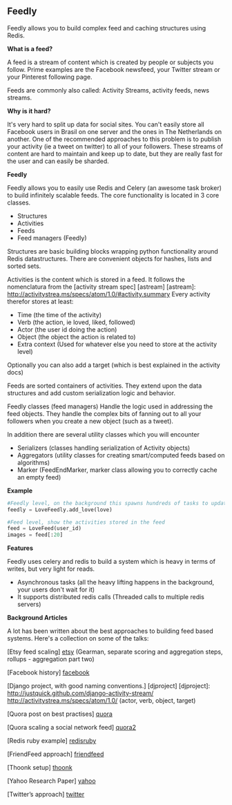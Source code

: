 Feedly
------

Feedly allows you to build complex feed and caching structures using Redis.

**What is a feed?**

A feed is a stream of content which is created by people or subjects you follow.
Prime examples are the Facebook newsfeed, your Twitter stream or your Pinterest following page.

Feeds are commonly also called: Activity Streams, activity feeds, news streams.

**Why is it hard?**

It's very hard to split up data for social sites. You can't easily store all Facebook users in Brasil on one server and the ones in The Netherlands on another. One of the recommended approaches to this problem is to publish your activity (ie a tweet on twitter) to all of your followers. These streams of content are hard to maintain and keep up to date, but they are really fast for the user and can easily be sharded.

**Feedly**

Feedly allows you to easily use Redis and Celery (an awesome task broker) to build infinitely scalable feeds.
The core functionality is located in 3 core classes.

  - Structures
  - Activities
  - Feeds
  - Feed managers (Feedly)

Structures are basic building blocks wrapping python functionality around Redis datastructures. There are convenient objects for hashes, lists and sorted sets.

Activities is the content which is stored in a feed. It follows the nomenclatura from the [activity stream spec] [astream]
[astream]: http://activitystrea.ms/specs/atom/1.0/#activity.summary
Every activity therefor stores at least:

  - Time (the time of the activity)
  - Verb (the action, ie loved, liked, followed)
  - Actor (the user id doing the action)
  - Object (the object the action is related to)
  - Extra context (Used for whatever else you need to store at the activity level)

Optionally you can also add a target (which is best explained in the activity docs)


Feeds are sorted containers of activities. They extend upon the data structures and add custom serialization logic and behavior.

Feedly classes (feed managers)
Handle the logic used in addressing the feed objects. They handle the complex bits of fanning out to all your followers when you create a new object (such as a tweet).


In addition there are several utility classes which you will encounter

  - Serializers (classes handling serialization of Activity objects)
  - Aggregators (utility classes for creating smart/computed feeds based on algorithms)
  - Marker (FeedEndMarker, marker class allowing you to correctly cache an empty feed)

**Example**

```python
#Feedly level, on the background this spawns hundreds of tasks to update the feeds of your followers
feedly = LoveFeedly.add_love(love)

#Feed level, show the activities stored in the feed
feed = LoveFeed(user_id)
images = feed[:20]
```

**Features**

Feedly uses celery and redis to build a system which is heavy in terms of writes, but
very light for reads. 

  - Asynchronous tasks (all the heavy lifting happens in the background, your users don't wait for it)
  - It supports distributed redis calls (Threaded calls to multiple redis servers)


**Background Articles**

A lot has been written about the best approaches to building feed based systems.
Here's a collection on some of the talks:

[Etsy feed scaling] [etsy]
(Gearman, separate scoring and aggregation steps, rollups - aggregation part two)

[etsy]: http://www.slideshare.net/danmckinley/etsy-activity-feeds-architecture/

[Facebook history] [facebook]

[facebook]: http://www.infoq.com/presentations/Facebook-Software-Stack

[Django project, with good naming conventions.] [djproject]
[djproject]: http://justquick.github.com/django-activity-stream/
http://activitystrea.ms/specs/atom/1.0/
(actor, verb, object, target)

[Quora post on best practises] [quora]

[quora]: http://www.quora.com/What-are-best-practices-for-building-something-like-a-News-Feed?q=news+feeds

[Quora scaling a social network feed] [quora2]

[quora2]: http://www.quora.com/What-are-the-scaling-issues-to-keep-in-mind-while-developing-a-social-network-feed

[Redis ruby example] [redisruby]

[redisruby]: http://blog.waxman.me/how-to-build-a-fast-news-feed-in-redis

[FriendFeed approach] [friendfeed]

[friendfeed]: http://backchannel.org/blog/friendfeed-schemaless-mysql

[Thoonk setup] [thoonk]

[thoonk]: http://blog.thoonk.com/

[Yahoo Research Paper] [yahoo]

[yahoo]: http://research.yahoo.com/files/sigmod278-silberstein.pdf

[Twitter’s approach] [twitter]

[twitter]: http://www.slideshare.net/nkallen/q-con-3770885


